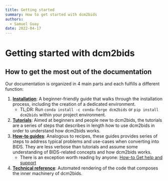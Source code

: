```yaml
---
title: Getting started
summary: How to get started with dcm2bids
authors:
  - Samuel Guay
date: 2022-04-17
---
```


# Getting started with dcm2bids

## How to get the most out of the documentation

Our documentation is organized in 4 main parts and each fulfills a different
function:

1.  **[Installation][installation]**: A beginner-friendly guide that walks
    through the installation process, including the creation of a dedicated
    environment.
    <!-- prettier-ignore-start -->
    - TL;DR: Run `conda install -c conda-forge dcm2bids` or
    `pip install dcm2bids` within your project environment.
    <!-- prettier-ignore-end -->
2.  **[Tutorials][tutorial]**: Aimed at beginners and people new to dcm2bids,
    the tutorials are a series of steps that describes in length how to use
    dcm2bids in order to understand how dcm2bids works.
3.  **[How-to guides][how-to]**: Analogous to recipes, these guides provides
    series of steps to address typical problems and use-cases when converting
    into BIDS. They are less verbose than tutorials and assume some
    understanding of BIDS-related concepts and how dcm2bids works.
    <!-- prettier-ignore-start -->
    - There is an exception worth reading by anyone: [How-to Get help and
    support][get-help]
    <!-- prettier-ignore-end -->
4.  **[Technical reference][reference]**: Automated rendering of the code that
    composes the inner machinery of dcm2bids.

[installation]: ./install.md
[tutorial]: ../tutorial/first-steps.md
[how-to]: ../how-to
[reference]: ../dcm2bids
[get-help]: ../how-to/get-help.md
